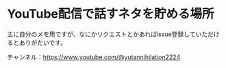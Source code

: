 # YouTube配信で話すネタを貯める場所

主に自分のメモ用ですが、なにかリクエストとかあればissue登録していただけるとありがたいです。

チャンネル：https://www.youtube.com/@yutannihilation2224
